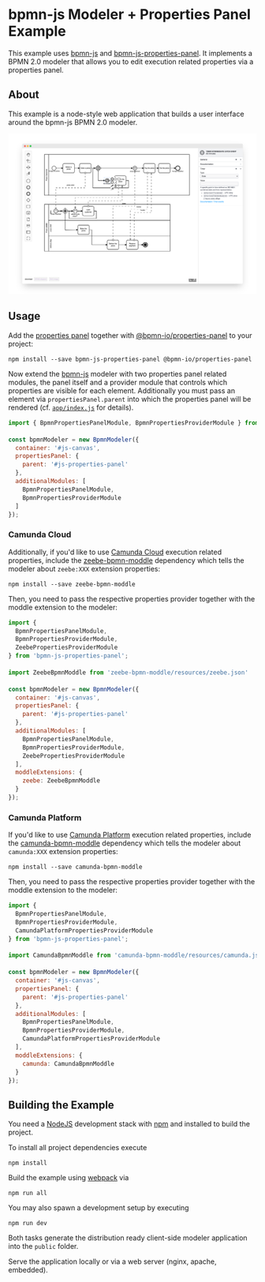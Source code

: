 # bpmn-js Modeler + Properties Panel Example

This example uses [bpmn-js](https://github.com/bpmn-io/bpmn-js) and [bpmn-js-properties-panel](https://github.com/bpmn-io/bpmn-js-properties-panel). It implements a BPMN 2.0 modeler that allows you to edit execution related properties via a properties panel.


## About

This example is a node-style web application that builds a user interface around the bpmn-js BPMN 2.0 modeler.

![demo application screenshot](./docs/screenshot.png "Screenshot of the modeler + properties panel example")


## Usage

Add the [properties panel](https://github.com/bpmn-io/bpmn-js-properties-panel) together with [@bpmn-io/properties-panel](https://github.com/bpmn-io/properties-panel) to your project:

```
npm install --save bpmn-js-properties-panel @bpmn-io/properties-panel
```

Now extend the [bpmn-js](https://github.com/bpmn-io/bpmn-js) modeler with two properties panel related modules, the panel itself and a provider module that controls which properties are visible for each element. Additionally you must pass an element via `propertiesPanel.parent` into which the properties panel will be rendered (cf. [`app/index.js`](https://github.com/bpmn-io/bpmn-js-examples/blob/master/properties-panel/app/index.js#L16) for details).

```javascript
import { BpmnPropertiesPanelModule, BpmnPropertiesProviderModule } from 'bpmn-js-properties-panel';

const bpmnModeler = new BpmnModeler({
  container: '#js-canvas',
  propertiesPanel: {
    parent: '#js-properties-panel'
  },
  additionalModules: [
    BpmnPropertiesPanelModule,
    BpmnPropertiesProviderModule
  ]
});
```

### Camunda Cloud

Additionally, if you'd like to use [Camunda Cloud](https://camunda.com/products/cloud/) execution related properties, include the [zeebe-bpmn-moddle](https://github.com/camunda-cloud/zeebe-bpmn-moddle) dependency which tells the modeler about `zeebe:XXX` extension properties:

```
npm install --save zeebe-bpmn-moddle
```

Then, you need to pass the respective properties provider together with the moddle extension to the modeler:

```javascript
import {
  BpmnPropertiesPanelModule,
  BpmnPropertiesProviderModule,
  ZeebePropertiesProviderModule
} from 'bpmn-js-properties-panel';

import ZeebeBpmnModdle from 'zeebe-bpmn-moddle/resources/zeebe.json'

const bpmnModeler = new BpmnModeler({
  container: '#js-canvas',
  propertiesPanel: {
    parent: '#js-properties-panel'
  },
  additionalModules: [
    BpmnPropertiesPanelModule,
    BpmnPropertiesProviderModule,
    ZeebePropertiesProviderModule
  ],
  moddleExtensions: {
    zeebe: ZeebeBpmnModdle
  }
});
```

### Camunda Platform

If you'd like to use [Camunda Platform](https://camunda.com/products/camunda-platform/) execution related properties, include the [camunda-bpmn-moddle](https://github.com/camunda/camunda-bpmn-moddle) dependency which tells the modeler about `camunda:XXX` extension properties:

```
npm install --save camunda-bpmn-moddle
```

Then, you need to pass the respective properties provider together with the moddle extension to the modeler:

```javascript
import {
  BpmnPropertiesPanelModule,
  BpmnPropertiesProviderModule,
  CamundaPlatformPropertiesProviderModule
} from 'bpmn-js-properties-panel';

import CamundaBpmnModdle from 'camunda-bpmn-moddle/resources/camunda.json'

const bpmnModeler = new BpmnModeler({
  container: '#js-canvas',
  propertiesPanel: {
    parent: '#js-properties-panel'
  },
  additionalModules: [
    BpmnPropertiesPanelModule,
    BpmnPropertiesProviderModule,
    CamundaPlatformPropertiesProviderModule
  ],
  moddleExtensions: {
    camunda: CamundaBpmnModdle
  }
});
```

## Building the Example

You need a [NodeJS](http://nodejs.org) development stack with [npm](https://npmjs.org) and installed to build the project.

To install all project dependencies execute

```
npm install
```

Build the example using [webpack](https://webpack.js.org/) via

```
npm run all
```

You may also spawn a development setup by executing

```
npm run dev
```

Both tasks generate the distribution ready client-side modeler application into the `public` folder.

Serve the application locally or via a web server (nginx, apache, embedded).

